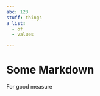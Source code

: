 ```yaml
---
abc: 123
stuff: things
a_list:
  - of
  - values

---
```





















# Some Markdown

For good measure



















